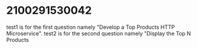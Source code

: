 # 2100291530042

test1 is for the first question namely "Develop a Top Products HTTP Microservice".
test2 is for the second question namely "Display the Top N Products 
